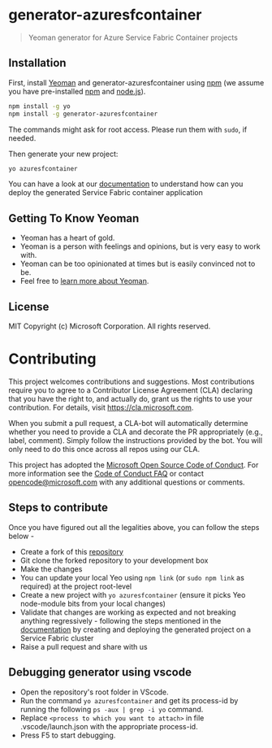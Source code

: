 

# generator-azuresfcontainer
> Yeoman generator for Azure Service Fabric Container projects

## Installation

First, install [Yeoman](http://yeoman.io) and generator-azuresfcontainer using [npm](https://www.npmjs.com/) (we assume you have pre-installed [npm](https://www.npmjs.com/) and [node.js](https://nodejs.org/)).

```bash
npm install -g yo
npm install -g generator-azuresfcontainer
```
The commands might ask for root access. Please run them with ```sudo```, if needed.

Then generate your new project:

```bash
yo azuresfcontainer
```

You can have a look at our [documentation](https://docs.microsoft.com/en-us/azure/service-fabric/service-fabric-deploy-container-linux#packaging-a-docker-container-with-yeoman) to understand how can you deploy the generated Service Fabric container application


## Getting To Know Yeoman

 * Yeoman has a heart of gold.
 * Yeoman is a person with feelings and opinions, but is very easy to work with.
 * Yeoman can be too opinionated at times but is easily convinced not to be.
 * Feel free to [learn more about Yeoman](http://yeoman.io/).

## License

MIT
Copyright (c) Microsoft Corporation. All rights reserved.


# Contributing

This project welcomes contributions and suggestions.  Most contributions require you to agree to a
Contributor License Agreement (CLA) declaring that you have the right to, and actually do, grant us
the rights to use your contribution. For details, visit https://cla.microsoft.com.

When you submit a pull request, a CLA-bot will automatically determine whether you need to provide
a CLA and decorate the PR appropriately (e.g., label, comment). Simply follow the instructions
provided by the bot. You will only need to do this once across all repos using our CLA.

This project has adopted the [Microsoft Open Source Code of Conduct](https://opensource.microsoft.com/codeofconduct/).
For more information see the [Code of Conduct FAQ](https://opensource.microsoft.com/codeofconduct/faq/) or
contact [opencode@microsoft.com](mailto:opencode@microsoft.com) with any additional questions or comments.

## Steps to contribute

Once you have figured out all the legalities above, you can follow the steps below - 

* Create a fork of this [repository](https://github.com/Azure/generator-azuresfcontainer)
* Git clone the forked repository to your development box
* Make the changes
* You can update your local Yeo using ```npm link``` (or ```sudo npm link``` as required) at the project root-level
* Create a new project with ```yo azuresfcontainer``` (ensure it picks Yeo node-module bits from your local changes)
* Validate that changes are working as expected and not breaking anything regressively - following the steps mentioned in the [documentation](https://docs.microsoft.com/en-us/azure/service-fabric/service-fabric-deploy-container-linux#packaging-a-docker-container-with-yeoman) by creating and deploying the generated project on a Service Fabric cluster
* Raise a pull request and share with us 

## Debugging generator using vscode

* Open the repository's root folder in VScode.
* Run the command ```yo azuresfcontainer``` and get its process-id by running the following ```ps -aux | grep -i yo``` command.
* Replace ```<process to which you want to attach>``` in file .vscode/launch.json with the appropriate process-id.
* Press F5 to start debugging.
